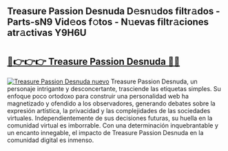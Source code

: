 ## Treasure Passion Desnuda D𝚎sn𝚞dos filtr𝚊dos - Parts-sN9 Vid𝚎os f𝚘tos - N𝚞evas filtr𝚊ciones atr𝚊ctivas Y9H6U

# <h2><a href="http://mbe17o.tromn.icu/?c=Treasure+Passion+Desnuda">🔗👉👉👉 Treasure Passion Desnuda 🔗🔗</a></h2>

[![Treasure Passion Desnuda nuevo](https://i.imgur.com/pEAQMta.gif)](http://mbe17o.tromn.icu/?c=Treasure+Passion+Desnuda)
Treasure Passion Desnuda, un personaje intrigante y desconcertante, trasciende las etiquetas simples. Su enfoque poco ortodoxo para construir una personalidad web ha magnetizado y ofendido a los observadores, generando debates sobre la expresión artística, la privacidad y las complejidades de las sociedades virtuales. Independientemente de sus decisiones futuras, su huella en la comunidad virtual es imborrable. Con una determinación inquebrantable y un encanto innegable, el impacto de Treasure Passion Desnuda en la comunidad digital es inmenso.
